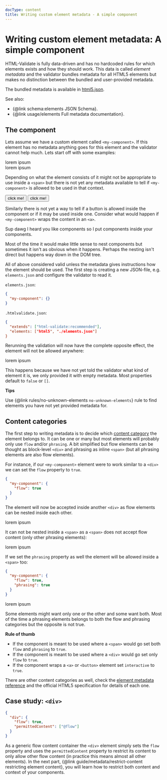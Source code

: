 ```yaml
---
docType: content
title: Writing custom element metadata - A simple component
---
```


# Writing custom element metadata: A simple component

HTML-Validate is fully data-driven and has no hardcoded rules for which elements exists and how they should work.
This data is called _element metadata_ and the validator bundles metadata for all HTML5 elements but makes no distinction between the bundled and user-provided metadata.

The bundled metadata is available in [html5.json](https://gitlab.com/html-validate/html-validate/blob/master/elements/html5.json).

See also:

- {@link schema:elements JSON Schema}.
- {@link usage/elements Full metadata documentation}.

## The component

Lets assume we have a custom element called `<my-component>`.
If this element has no metadata anything goes for this element and the validator cannot help much.
Lets start off with some examples:

<validate name="no-metadata-1" results="true">
  <!-- this is probably legal? -->
  <div>
    <my-component>lorem ipsum</my-component>
  </div>

  <!-- but should it work inside a span? -->
  <span>
    <my-component>lorem ipsum</my-component>
  </span>
</validate>

Depending on what the element consists of it might not be appropriate to use inside a `<span>` but there is not yet any metadata available to tell if `<my-component>` is allowed to be used in that context.

<validate name="no-metadata-2" results="true">
  <!-- can it contain an interactive button? who knows? -->
  <my-component>
    <button type="button">click me!</button>
  </my-component>

  <!-- or is it allowed inside a button? -->
  <button type="button">
    <my-component>click me!</my-component>
  </button>
</validate>

Similarly there is not yet a way to tell if a button is allowed inside the component or if it may be used inside one.
Consider what would happen if `<my-component>` wraps the content in an `<a>`.

<validate name="no-metadata-3" results="true">
  <!-- lets nest the component for fun and profit! -->
  <my-component>
    <my-component>
      <my-component>
        Sup dawg I heard you like components so I put components inside your components.
      </my-component>
    </my-component>
  </my-component>
</validate>

Most of the time it would make little sense to nest components but sometimes it isn't as obvious when it happens.
Perhaps the nesting isn't direct but happens way down in the DOM tree.

All of above considered valid unless the metadata gives instructions how the element should be used.
The first step is creating a new JSON-file, e.g. `elements.json` and configure the validator to read it.

`elements.json`:

```json
{
  "my-component": {}
}
```

`.htmlvalidate.json`:

```json
{
  "extends": ["html-validate:recommended"],
  "elements: ["html5", "./elements.json"]
}
```

Rerunning the validation will now have the complete opposite effect, the element will not be allowed anywhere:

<validate name="basic-metadata" elements="simple-component-basic.json">
  <div>
    <my-component>lorem ipsum</my-component>
  </div>
</validate>

This happens because we have not yet told the validator what kind of element it is, we only provided it with empty metadata.
Most properties default to `false` or `[]`.

<div class="alert alert-info">
	<i class="fa fa-info-circle" aria-hidden="true"></i>
	<strong>Tips</strong>
	<p>Use {@link rules/no-unknown-elements <code>no-unknown-elements</code>} rule to find elements you have not yet provided metadata for.</p>
</div>

## Content categories

The first step to writing metadata is to decide which [content category][mdn-content-category] the element belongs to.
It can be one or many but most elements will probably only use `flow` and/or `phrasing`.
A bit simplified but flow elements can be thought as block-level `<div>` and phrasing as inline `<span>` (but all phrasing elements are also flow elements).

[mdn-content-category]: https://developer.mozilla.org/en-US/docs/Web/Guide/HTML/Content_categories

For instance, if our `<my-component>` element were to work similar to a `<div>` we can set the `flow` property to `true`.

```json
{
  "my-component": {
    "flow": true
  }
}
```

The element will now be accepted inside another `<div>` as flow elements can be nested inside each other.

<validate name="flow-metadata-1" elements="simple-component-flow.json" results="true">
  <div>
    <my-component>lorem ipsum</my-component>
  </div>
</validate>

It can not be nested inside a `<span>` as a `<span>` does not accept flow content (only other phrasing elements):

<validate name="flow--metadata-2" elements="simple-component-flow.json" results="true">
  <span>
    <my-component>lorem ipsum</my-component>
  </span>
</validate>

If we set the `phrasing` property as well the element will be allowed inside a `<span>` too:

```json
{
  "my-component": {
    "flow": true,
    "phrasing": true
  }
}
```

<validate name="phrasing-metadata" elements="simple-component-phrasing.json" results="true">
  <span>
    <my-component>lorem ipsum</my-component>
  </span>
</validate>

Some elements might want only one or the other and some want both.
Most of the time a phrasing elements belongs to both the flow and phrasing categories but the opposite is not true.

<div class="alert alert-info">
	<i class="fa fa-info-circle" aria-hidden="true"></i>
	<strong>Rule of thumb</strong>
	<ul>
		<li>If the component is meant to be used where a <code>&lt;span&gt;</code> would go set both <code>flow</code> and <code>phrasing</code> to <code>true</code>.</li>
		<li>If the component is meant to be used where a <code>&lt;div&gt;</code> would go set only <code>flow</code> to <code>true</code>.</li>
		<li>If the component wraps a <code>&lt;a&gt;</code> or <code>&lt;button&gt;</code> element set <code>interactive</code> to <code>true</code>.</li>
	</ul>
</div>

There are other content categories as well, check the [element metadata reference](/usage/elements.html) and the official HTML5 specification for details of each one.

## Case study: `<div>`

```json
{
  "div": {
    "flow": true,
    "permittedContent": ["@flow"]
  }
}
```

As a generic flow content container the `<div>` element simply sets the `flow` property and uses the `permittedContent` property to restrict its content to only allow other flow content (in practice this means almost all other elements).
In the next part, {@link guide/metadata/restrict-content restricting element content}, you will learn how to restrict both content and context of your components.
